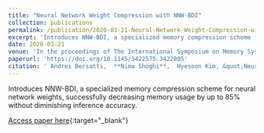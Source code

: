 ```yaml
---
title: "Neural Network Weight Compression with NNW-BDI"
collection: publications
permalink: /publication/2020-03-21-Neural-Network-Weight-Compression-with-NNW-BDI
excerpt: 'Introduces NNW-BDI, a specialized memory compression scheme for neural network weights, successfully decreasing memory usage by up to 85% without diminishing inference accuracy.'
date: 2020-03-21
venue: 'In the proceedings of The International Symposium on Memory Systems'
paperurl: 'https://doi.org/10.1145/3422575.3422805'
citation: ' Andrei Bersatti,  **Nima Shoghi**,  Hyesoon Kim, &quot;Neural Network Weight Compression with NNW-BDI.&quot; In the proceedings of The International Symposium on Memory Systems, 2020.'
---
```

Introduces NNW-BDI, a specialized memory compression scheme for neural network weights, successfully decreasing memory usage by up to 85% without diminishing inference accuracy.

[Access paper here](https://doi.org/10.1145/3422575.3422805){:target="_blank"}
